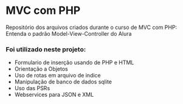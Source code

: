 # MVC com PHP
Repositório dos arquivos criados durante o curso de MVC com PHP: Entenda o padrão Model-View-Controller do Alura
### Foi utilizado neste projeto:
- Formulario de inserção usando de PHP e HTML
- Orientação a Objetos
- Uso de rotas em arquivo de indice
- Manipulação de banco de dados sqlite
- Uso das PSRs
- Webservices para JSON e XML
